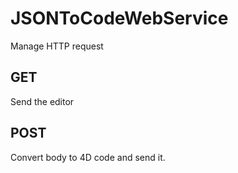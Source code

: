﻿# JSONToCodeWebService

Manage HTTP request

## GET

Send the editor

## POST

Convert body to 4D code and send it.